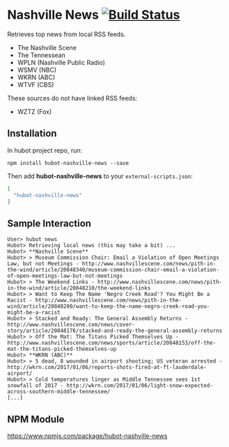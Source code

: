 # Nashville News [![Build Status](https://travis-ci.org/stephenyeargin/hubot-nashville-news.svg?branch=master)](https://travis-ci.org/stephenyeargin/hubot-nashville-news)

Retrieves top news from local RSS feeds.

- The Nashville Scene
- The Tennessean
- WPLN (Nashville Public Radio)
- WSMV (NBC)
- WKRN (ABC)
- WTVF (CBS)

These sources do not have linked RSS feeds:
- WZTZ (Fox)

## Installation

In hubot project repo, run:

`npm install hubot-nashville-news --save`

Then add **hubot-nashville-news** to your `external-scripts.json`:

```json
[
  "hubot-nashville-news"
]
```

## Sample Interaction

```
User> hubot news
Hubot> Retrieving local news (this may take a bit) ...
Hubot> **Nashville Scene**
Hubot> > Museum Commission Chair: Email a Violation of Open Meetings Law, but not Meetings - http://www.nashvillescene.com/news/pith-in-the-wind/article/20848340/museum-commission-chair-email-a-violation-of-open-meetings-law-but-not-meetings
Hubot> > The Weekend Links - http://www.nashvillescene.com/news/pith-in-the-wind/article/20848210/the-weekend-links
Hubot> > Want to Keep The Name 'Negro Creek Road'? You Might Be a Racist - http://www.nashvillescene.com/news/pith-in-the-wind/article/20848200/want-to-keep-the-name-negro-creek-road-you-might-be-a-racist
Hubot> > Stacked and Ready: The General Assembly Returns - http://www.nashvillescene.com/news/cover-story/article/20848176/stacked-and-ready-the-general-assembly-returns
Hubot> > Off the Mat: The Titans Picked Themselves Up - http://www.nashvillescene.com/news/sports/article/20848153/off-the-mat-the-titans-picked-themselves-up
Hubot> **WKRN (ABC)**
Hubot> > 5 dead, 8 wounded in airport shooting; US veteran arrested - http://wkrn.com/2017/01/06/reports-shots-fired-at-ft-lauderdale-airport/
Hubot> > Cold temperatures linger as Middle Tennessee sees 1st snowfall of 2017 - http://wkrn.com/2017/01/06/light-snow-expected-across-southern-middle-tennessee/
[...]
```

## NPM Module

https://www.npmjs.com/package/hubot-nashville-news
